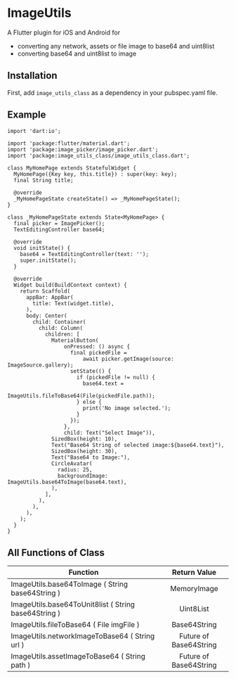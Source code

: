 # ImageUtils
A Flutter plugin for iOS and Android for 
* converting any network, assets or file image to base64 and uint8list
* converting base64 and uint8list to image
## Installation
First, add ``` image_utils_class ``` as a dependency in your pubspec.yaml file.

## Example 
```
import 'dart:io';

import 'package:flutter/material.dart';
import 'package:image_picker/image_picker.dart';
import 'package:image_utils_class/image_utils_class.dart';

class MyHomePage extends StatefulWidget {
  MyHomePage({Key key, this.title}) : super(key: key);
  final String title;

  @override
  _MyHomePageState createState() => _MyHomePageState();
}

class _MyHomePageState extends State<MyHomePage> {
  final picker = ImagePicker();
  TextEditingController base64;

  @override
  void initState() {
    base64 = TextEditingController(text: '');
    super.initState();
  } 
 
  @override
  Widget build(BuildContext context) {
    return Scaffold(
      appBar: AppBar(
        title: Text(widget.title),
      ),
      body: Center(
        child: Container(
          child: Column(
            children: [
              MaterialButton(
                  onPressed: () async {
                    final pickedFile =
                        await picker.getImage(source: ImageSource.gallery);
                    setState(() {
                      if (pickedFile != null) {
                        base64.text =
                            ImageUtils.fileToBase64(File(pickedFile.path));
                      } else {
                        print('No image selected.');
                      }
                    });
                  },
                  child: Text("Select Image")),
              SizedBox(height: 10),
              Text("Base64 String of selected image:${base64.text}"),
              SizedBox(height: 30),
              Text("Base64 to Image:"),
              CircleAvatar(
                radius: 25,
                backgroundImage: ImageUtils.base64ToImage(base64.text),
              ),
            ],
          ),
        ),
      ),
    );
  }
}
```
## All Functions of Class


| Function      | Return Value    |
| ------------- |:-------------:|
| ImageUtils.base64ToImage ( String base64String )      | MemoryImage    
| ImageUtils.base64ToUnit8list ( String base64String )      | Uint8List
| ImageUtils.fileToBase64 ( File imgFile )    | Base64String
| ImageUtils.networkImageToBase64 ( String url )|Future of Base64String  
| ImageUtils.assetImageToBase64 ( String path )| Future of Base64String
